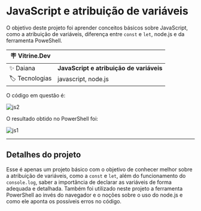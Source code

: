 # JavaScript e atribuição de variáveis

O objetivo deste projeto foi aprender conceitos básicos sobre JavaScript, como a atribuição de variáveis, diferença entre <code>const</code> e <code>let</code>, node.js e da ferramenta PoweShell.

| :placard: Vitrine.Dev |     |
| -------------  | --- |
| :sparkles: Daiana        | **JavaScript e atribuição de variáveis**
| :label: Tecnologias | javascript, node.js

O código em questão é:

![js2](https://user-images.githubusercontent.com/69736274/227023560-50317747-2bc5-46a4-a6a2-789df3743245.PNG)

O resultado obtido no PowerShell foi:

![js1](https://user-images.githubusercontent.com/69736274/227023703-fc576dad-b260-4a64-bf81-1131f36a0e79.PNG#vitrinedev)


---

## Detalhes do projeto

Esse é apenas um projeto básico com o objetivo de conhecer melhor sobre a atribuição de variáveis, como a <code>const</code> e <code>let</code>, além do funcionamento do <code>console.log</code>, saber a importância de declarar as variáveis de forma adequada e detalhada. Também foi utilizado neste projeto a ferramenta PowerShell ao invés do navegador e o noções sobre o uso do node.js e como ele aponta os possíveis erros no código.
